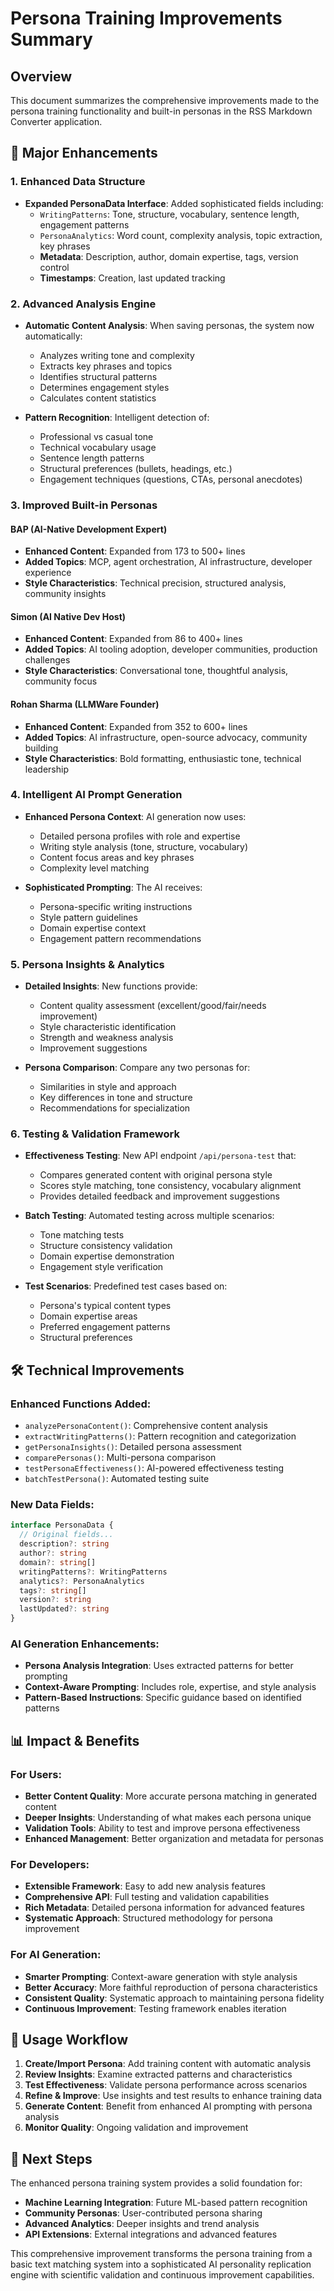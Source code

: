 # Persona Training Improvements Summary

## Overview
This document summarizes the comprehensive improvements made to the persona training functionality and built-in personas in the RSS Markdown Converter application.

## 🚀 Major Enhancements

### 1. Enhanced Data Structure
- **Expanded PersonaData Interface**: Added sophisticated fields including:
  - `WritingPatterns`: Tone, structure, vocabulary, sentence length, engagement patterns
  - `PersonaAnalytics`: Word count, complexity analysis, topic extraction, key phrases
  - **Metadata**: Description, author, domain expertise, tags, version control
  - **Timestamps**: Creation, last updated tracking

### 2. Advanced Analysis Engine
- **Automatic Content Analysis**: When saving personas, the system now automatically:
  - Analyzes writing tone and complexity
  - Extracts key phrases and topics
  - Identifies structural patterns
  - Determines engagement styles
  - Calculates content statistics

- **Pattern Recognition**: Intelligent detection of:
  - Professional vs casual tone
  - Technical vocabulary usage
  - Sentence length patterns
  - Structural preferences (bullets, headings, etc.)
  - Engagement techniques (questions, CTAs, personal anecdotes)

### 3. Improved Built-in Personas

#### BAP (AI-Native Development Expert)
- **Enhanced Content**: Expanded from 173 to 500+ lines
- **Added Topics**: MCP, agent orchestration, AI infrastructure, developer experience
- **Style Characteristics**: Technical precision, structured analysis, community insights

#### Simon (AI Native Dev Host)
- **Enhanced Content**: Expanded from 86 to 400+ lines  
- **Added Topics**: AI tooling adoption, developer communities, production challenges
- **Style Characteristics**: Conversational tone, thoughtful analysis, community focus

#### Rohan Sharma (LLMWare Founder)
- **Enhanced Content**: Expanded from 352 to 600+ lines
- **Added Topics**: AI infrastructure, open-source advocacy, community building
- **Style Characteristics**: Bold formatting, enthusiastic tone, technical leadership

### 4. Intelligent AI Prompt Generation
- **Enhanced Persona Context**: AI generation now uses:
  - Detailed persona profiles with role and expertise
  - Writing style analysis (tone, structure, vocabulary)
  - Content focus areas and key phrases
  - Complexity level matching

- **Sophisticated Prompting**: The AI receives:
  - Persona-specific writing instructions
  - Style pattern guidelines
  - Domain expertise context
  - Engagement pattern recommendations

### 5. Persona Insights & Analytics
- **Detailed Insights**: New functions provide:
  - Content quality assessment (excellent/good/fair/needs improvement)
  - Style characteristic identification
  - Strength and weakness analysis
  - Improvement suggestions

- **Persona Comparison**: Compare any two personas for:
  - Similarities in style and approach
  - Key differences in tone and structure
  - Recommendations for specialization

### 6. Testing & Validation Framework
- **Effectiveness Testing**: New API endpoint `/api/persona-test` that:
  - Compares generated content with original persona style
  - Scores style matching, tone consistency, vocabulary alignment
  - Provides detailed feedback and improvement suggestions

- **Batch Testing**: Automated testing across multiple scenarios:
  - Tone matching tests
  - Structure consistency validation
  - Domain expertise demonstration
  - Engagement style verification

- **Test Scenarios**: Predefined test cases based on:
  - Persona's typical content types
  - Domain expertise areas
  - Preferred engagement patterns
  - Structural preferences

## 🛠 Technical Improvements

### Enhanced Functions Added:
- `analyzePersonaContent()`: Comprehensive content analysis
- `extractWritingPatterns()`: Pattern recognition and categorization
- `getPersonaInsights()`: Detailed persona assessment
- `comparePersonas()`: Multi-persona comparison
- `testPersonaEffectiveness()`: AI-powered effectiveness testing
- `batchTestPersona()`: Automated testing suite

### New Data Fields:
```typescript
interface PersonaData {
  // Original fields...
  description?: string
  author?: string
  domain?: string[]
  writingPatterns?: WritingPatterns
  analytics?: PersonaAnalytics
  tags?: string[]
  version?: string
  lastUpdated?: string
}
```

### AI Generation Enhancements:
- **Persona Analysis Integration**: Uses extracted patterns for better prompting
- **Context-Aware Prompting**: Includes role, expertise, and style analysis
- **Pattern-Based Instructions**: Specific guidance based on identified patterns

## 📊 Impact & Benefits

### For Users:
- **Better Content Quality**: More accurate persona matching in generated content
- **Deeper Insights**: Understanding of what makes each persona unique
- **Validation Tools**: Ability to test and improve persona effectiveness
- **Enhanced Management**: Better organization and metadata for personas

### For Developers:
- **Extensible Framework**: Easy to add new analysis features
- **Comprehensive API**: Full testing and validation capabilities
- **Rich Metadata**: Detailed persona information for advanced features
- **Systematic Approach**: Structured methodology for persona improvement

### For AI Generation:
- **Smarter Prompting**: Context-aware generation with style analysis
- **Better Accuracy**: More faithful reproduction of persona characteristics
- **Consistent Quality**: Systematic approach to maintaining persona fidelity
- **Continuous Improvement**: Testing framework enables iteration

## 🔄 Usage Workflow

1. **Create/Import Persona**: Add training content with automatic analysis
2. **Review Insights**: Examine extracted patterns and characteristics
3. **Test Effectiveness**: Validate persona performance across scenarios
4. **Refine & Improve**: Use insights and test results to enhance training data
5. **Generate Content**: Benefit from enhanced AI prompting with persona analysis
6. **Monitor Quality**: Ongoing validation and improvement

## 🚀 Next Steps

The enhanced persona training system provides a solid foundation for:
- **Machine Learning Integration**: Future ML-based pattern recognition
- **Community Personas**: User-contributed persona sharing
- **Advanced Analytics**: Deeper insights and trend analysis
- **API Extensions**: External integrations and advanced features

This comprehensive improvement transforms the persona training from a basic text matching system into a sophisticated AI personality replication engine with scientific validation and continuous improvement capabilities.
